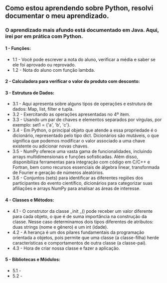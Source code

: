 ## Como estou aprendendo sobre Python, resolvi documentar o meu aprendizado.
### O aprendizado mais afundo está documentado em Java. Aqui, irei por em prática com Python.

#### 1 - Funções:
* 1.1 - Você pode escrever a nota do aluno, verificar a média e saber se ele foi aprovado ou reprovado.
* 1.2 - Nota do aluno com função lambda.

#### 2 - Calculadora para verificar o valor do produto com desconto:

#### 3 - Estrutura de Dados:
* 3.1 - Aqui apresenta sobre alguns tipos de operações e estrutura de dados: Map, list, filter e tupla.
* 3.2 - Exercitando as operações apresentadas no 4º item.
* 3.3 - Usando um par de chaves e elementos separados por vírgulas, por exemplo: set1 = {'a', 'b', 'c'}.
* 3.4 - Em Python, o principal objeto que atende a essa propriedade é o dicionário, representado pelo tipo dict. Dicionários são mutáveis, o que significa que podemos modificar o valor associado a uma chave existente ou adicionar novas chaves.
* 3.5 - NumPy oferece uma vasta gama de funcionalidades, incluindo arrays multidimensionais e funções sofisticadas. Além disso, disponibiliza ferramentas para integração com código em C/C++ e Fortran, bem como recursos essenciais de álgebra linear, transformada de Fourier e geração de números aleatórios.
* 3.6 - Conjuntos (sets) para identificar as diferentes regiões dos participantes do evento científico, dicionários para categorizar suas afiliações e arrays NumPy para analisar as áreas de interesse.

#### 4 - Classes e Métodos:
* 4.1 - O construtor da classe _init _() pode receber um valor diferente para cada objeto, o que é de suma importância na construção da classe. Nesse caso determinamos dois tipos diferentes de atributos: duas strings (nome e gênero) e um int (idade).
* 4.2 - A herança é um dos pilares fundamentais da programação orientada a objetos, pois permite que uma classe (a classe-filha) herde características e comportamentos de outra classe (a classe-pai).
* 4.3 - Hora de criar nossa classe e fazer a aplicação.

#### 5 - Bibliotecas e Módulos:
* 5.1 - 
* 5.2 - 